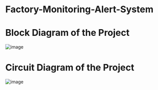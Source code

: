 # Factory-Monitoring-Alert-System
# Block Diagram of the Project
![image](https://user-images.githubusercontent.com/67681343/215287833-9673be48-1397-4ea2-b70a-cff182b05069.png)
# Circuit Diagram of the Project
![image](https://user-images.githubusercontent.com/67681343/215287837-559e3c64-0f20-4de1-9237-79991b98e9b6.png)
